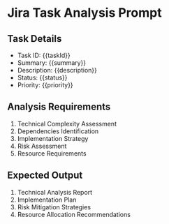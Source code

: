# Jira Task Analysis Prompt

## Task Details
- Task ID: {{taskId}}
- Summary: {{summary}}
- Description: {{description}}
- Status: {{status}}
- Priority: {{priority}}

## Analysis Requirements
1. Technical Complexity Assessment
2. Dependencies Identification
3. Implementation Strategy
4. Risk Assessment
5. Resource Requirements

## Expected Output
1. Technical Analysis Report
2. Implementation Plan
3. Risk Mitigation Strategies
4. Resource Allocation Recommendations

